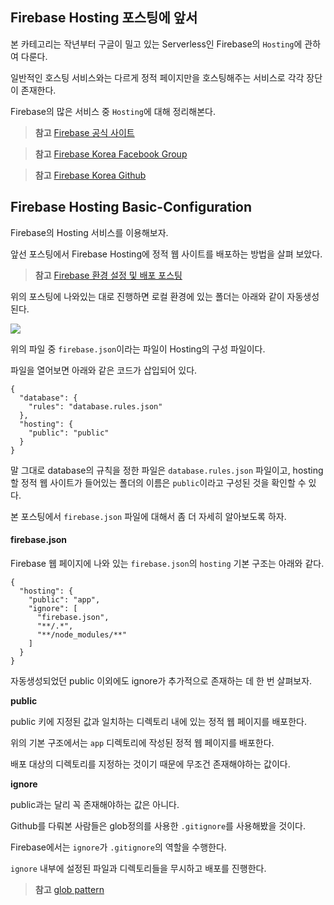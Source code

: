 ## Firebase Hosting 포스팅에 앞서

본 카테고리는 작년부터 구글이 밀고 있는 Serverless인 Firebase의 `Hosting`에 관하여 다룬다.

일반적인 호스팅 서비스와는 다르게 정적 페이지만을 호스팅해주는 서비스로 각각 장단이 존재한다.

Firebase의 많은 서비스 중 `Hosting`에 대해 정리해본다.

> **참고** [Firebase 공식 사이트](https://firebase.google.com)

> **참고** [Firebase Korea Facebook Group](https://www.facebook.com/groups/firebasekorea.io/)

> **참고** [Firebase Korea Github](https://github.com/FirebaseKorea)

## Firebase Hosting Basic-Configuration

Firebase의 Hosting 서비스를 이용해보자.

앞선 포스팅에서 Firebase Hosting에 정적 웹 사이트를 배포하는 방법을 살펴 보았다.

> **참고** [Firebase 환경 설정 및 배포 포스팅](http://namhoon.kim/163)

위의 포스팅에 나와있는 대로 진행하면 로컬 환경에 있는 폴더는 아래와 같이 자동생성된다.

![](http://cfile25.uf.tistory.com/image/233FFE3958F9EBF82C50E4)

위의 파일 중 `firebase.json`이라는 파일이 Hosting의 구성 파일이다.

파일을 열어보면 아래와 같은 코드가 삽입되어 있다.

```{javascript}
{
  "database": {
    "rules": "database.rules.json"
  },
  "hosting": {
    "public": "public"
  }
}
```

말 그대로 database의 규칙을 정한 파일은 `database.rules.json` 파일이고, hosting할 정적 웹 사이트가 들어있는 폴더의 이름은 `public`이라고 구성된 것을 확인할 수 있다.

본 포스팅에서 `firebase.json` 파일에 대해서 좀 더 자세히 알아보도록 하자.

#### firebase.json

Firebase 웹 페이지에 나와 있는 `firebase.json`의 `hosting` 기본 구조는 아래와 같다.

```{javascript}
{
  "hosting": {
    "public": "app",
    "ignore": [
      "firebase.json",
      "**/.*",
      "**/node_modules/**"
    ]
  }
}
```

자동생성되었던 public 이외에도 ignore가 추가적으로 존재하는 데 한 번 살펴보자.

**public**

public 키에 지정된 값과 일치하는 디렉토리 내에 있는 정적 웹 페이지를 배포한다.

위의 기본 구조에서는 `app` 디렉토리에 작성된 정적 웹 페이지를 배포한다.

배포 대상의 디렉토리를 지정하는 것이기 때문에 무조건 존재해야하는 값이다.

**ignore**

public과는 달리 꼭 존재해야하는 값은 아니다.

Github를 다뤄본 사람들은 glob정의를 사용한 `.gitignore`를 사용해봤을 것이다.

Firebase에서는 `ignore`가 `.gitignore`의 역할을 수행한다.

`ignore` 내부에 설정된 파일과 디렉토리들을 무시하고 배포를 진행한다.

> **참고** [glob pattern](https://en.wikipedia.org/wiki/Glob_%28programming%29)
